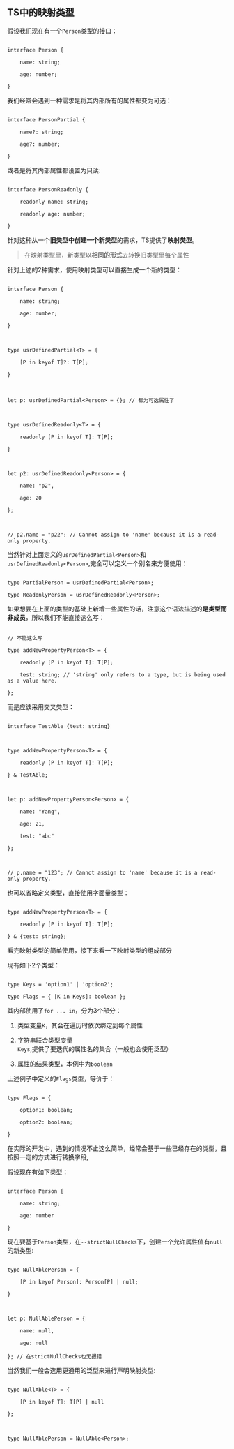 
## TS中的映射类型



假设我们现在有一个`Person`类型的接口：



```

interface Person {

    name: string;

    age: number;

}

```



我们经常会遇到一种需求是将其内部所有的属性都变为可选：

```

interface PersonPartial {

    name?: string;

    age?: number;

}

```

或者是将其内部属性都设置为只读:

```

interface PersonReadonly {

    readonly name: string;

    readonly age: number;

}

```



针对这种从一个**旧类型中创建一个新类型**的需求，TS提供了**映射类型**。

> 在映射类型里，新类型以**相同的形式**去转换旧类型里每个属性



针对上述的2种需求，使用映射类型可以直接生成一个新的类型：

```

interface Person {

    name: string;

    age: number;

}



type usrDefinedPartial<T> = {

    [P in keyof T]?: T[P];

}



let p: usrDefinedPartial<Person> = {}; // 都为可选属性了



type usrDefinedReadonly<T> = {

    readonly [P in keyof T]: T[P];

}



let p2: usrDefinedReadonly<Person> = {

    name: "p2",

    age: 20

};



// p2.name = "p22"; // Cannot assign to 'name' because it is a read-only property.

```



当然针对上面定义的`usrDefinedPartial<Person>`和`usrDefinedReadonly<Person>`,完全可以定义一个别名来方便使用：

```

type PartialPerson = usrDefinedPartial<Person>;

type ReadonlyPerson = usrDefinedReadonly<Person>;

```

如果想要在上面的类型的基础上新增一些属性的话，注意这个语法描述的**是类型而非成员**，所以我们不能直接这么写：

```

// 不能这么写

type addNewPropertyPerson<T> = {

    readonly [P in keyof T]: T[P];

    test: string; // 'string' only refers to a type, but is being used as a value here.

};

```



而是应该采用交叉类型：

```

interface TestAble {test: string}



type addNewPropertyPerson<T> = {

    readonly [P in keyof T]: T[P];

} & TestAble;



let p: addNewPropertyPerson<Person> = {

    name: "Yang",

    age: 21,

    test: "abc"

};



// p.name = "123"; // Cannot assign to 'name' because it is a read-only property.

```



也可以省略定义类型，直接使用字面量类型：

```

type addNewPropertyPerson<T> = {

    readonly [P in keyof T]: T[P];

} & {test: string};

```
看完映射类型的简单使用，接下来看一下映射类型的组成部分



现有如下2个类型：

```

type Keys = 'option1' | 'option2';

type Flags = { [K in Keys]: boolean };

```

其内部使用了`for ... in`，分为3个部分：

1. 类型变量`K`，其会在遍历时依次绑定到每个属性

2. 字符串联合类型变量`Keys`,提供了要迭代的属性名的集合（一般也会使用泛型）

3. 属性的结果类型，本例中为`boolean`



上述例子中定义的`Flags`类型，等价于：

```

type Flags = {

    option1: boolean;

    option2: boolean;

}

```



在实际的开发中，遇到的情况不止这么简单，经常会基于一些已经存在的类型，且按照一定的方式进行转换字段,

假设现在有如下类型：

```

interface Person {

    name: string;

    age: number

}

```

现在要基于`Person`类型，在`--strictNullChecks`下，创建一个允许属性值有`null`的新类型:

```

type NullAblePerson = {

    [P in keyof Person]: Person[P] | null;

}



let p: NullAblePerson = {

    name: null,

    age: null

}; // 在strictNullChecks也无报错

```

当然我们一般会选用更通用的泛型来进行声明映射类型:

```

type NullAble<T> = {

    [P in keyof T]: T[P] | null

};



type NullAblePerson = NullAble<Person>;

```
